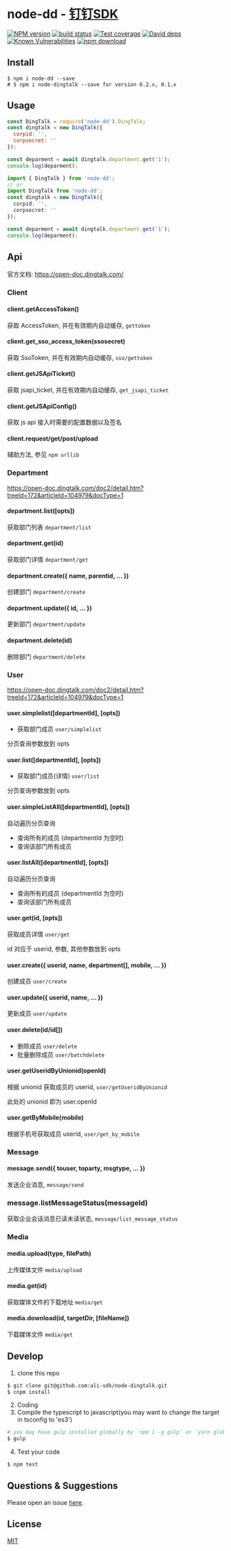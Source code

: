 # node-dd - [钉钉SDK](https://open-doc.dingtalk.com)

[![NPM version][npm-image]][npm-url]
[![build status][travis-image]][travis-url]
[![Test coverage][codecov-image]][codecov-url]
[![David deps][david-image]][david-url]
[![Known Vulnerabilities][snyk-image]][snyk-url]
[![npm download][download-image]][download-url]

[npm-image]: https://img.shields.io/npm/v/node-dd.svg?style=flat-square
[npm-url]: https://npmjs.org/package/node-dd
[travis-image]: https://img.shields.io/travis/taoqf/node-dingtalk.svg?style=flat-square
[travis-url]: https://travis-ci.org/taoqf/node-dingtalk
[codecov-image]: https://img.shields.io/codecov/c/github/ali-sdk/node-dingtalk.svg?style=flat-square
[codecov-url]: https://codecov.io/github/ali-sdk/node-dingtalk?branch=master
[david-image]: https://img.shields.io/david/ali-sdk/node-dingtalk.svg?style=flat-square
[david-url]: https://david-dm.org/ali-sdk/node-dingtalk
[snyk-image]: https://snyk.io/test/npm/node-dingtalk/badge.svg?style=flat-square
[snyk-url]: https://snyk.io/test/npm/node-dingtalk
[download-image]: https://img.shields.io/npm/dm/node-dingtalk.svg?style=flat-square
[download-url]: https://npmjs.org/package/node-dd

## Install

```shell
$ npm i node-dd --save
# $ npm i node-dingtalk --save for version 0.2.x, 0.1.x
```

## Usage

```javascript
const DingTalk = require('node-dd').DingTalk;
const dingtalk = new DingTalk({
  corpid: '',
  corpsecret: ''
});

const deparment = await dingtalk.department.get('1');
console.log(deparment);
```
```typescript
import { DingTalk } from 'node-dd';
// or
import DingTalk from 'node-dd';
const dingtalk = new DingTalk({
  corpid: '',
  corpsecret: ''
});

const deparment = await dingtalk.department.get('1');
console.log(deparment);
```
## Api

官方文档: https://open-doc.dingtalk.com/

### Client

#### client.getAccessToken()
获取 AccessToken, 并在有效期内自动缓存, `gettoken`
#### client.get_sso_access_token(ssosecret)
获取 SsoToken, 并在有效期内自动缓存, `sso/gettoken`

#### client.getJSApiTicket()
获取 jsapi_ticket, 并在有效期内自动缓存, `get_jsapi_ticket`

#### client.getJSApiConfig()
获取 js api 接入时需要的配置数据以及签名

#### client.request/get/post/upload
辅助方法, 参见 `npm urllib`


### Department

https://open-doc.dingtalk.com/doc2/detail.htm?treeId=172&articleId=104979&docType=1

#### department.list([opts])

获取部门列表 `department/list`

#### department.get(id)

获取部门详情 `department/get`

#### department.create({ name, parentid, … })

创建部门 `department/create`

#### department.update({ id, … })

更新部门 `department/update`

#### department.delete(id)

 删除部门 `department/delete`



### User

https://open-doc.dingtalk.com/doc2/detail.htm?treeId=172&articleId=104979&docType=1

#### user.simplelist([departmentId], [opts])

- 获取部门成员 `user/simplelist`

分页查询参数放到 opts
#### user.list([departmentId], [opts])

- 获取部门成员(详情) `user/list`

分页查询参数放到 opts

#### user.simpleListAll([departmentId], [opts])

自动遍历分页查询
- 查询所有的成员 (departmentId 为空时)
- 查询该部门所有成员
#### user.listAll([departmentId], [opts])

自动遍历分页查询
- 查询所有的成员 (departmentId 为空时)
- 查询该部门所有成员

#### user.get(id, [opts])

获取成员详情 `user/get`

id 对应于 userid, 参数, 其他参数放到 opts

#### user.create({ userid, name, department[], mobile, … })

创建成员  `user/create`

#### user.update({ userid, name, … })

更新成员 `user/update`

#### user.delete(id/id[])

- 删除成员 `user/delete`
- 批量删除成员 `user/batchdelete`

#### user.getUseridByUnionid(openId)

根据 unionid 获取成员的 userid,  `user/getUseridByUnionid`

此处的 unionid 即为 user.openId

#### user.getByMobile(mobile)

根据手机号获取成员 userid,  `user/get_by_mobile`


### Message

#### message.send({ touser, toparty, msgtype, ... })
发送企业消息, `message/send`

### message.listMessageStatus(messageId)
获取企业会话消息已读未读状态, `message/list_message_status`


### Media

#### media.upload(type, filePath)
上传媒体文件 `media/upload`

#### media.get(id)
获取媒体文件的下载地址 `media/get`

#### media.download(id, targetDir, [fileName])
下载媒体文件 `media/get`

## Develop
1. clone this repo
```sh
$ git clone git@github.com:ali-sdk/node-dingtalk.git
$ cnpm install
```
2. Coding
3. Compile the typescript to javascript(you may want to change the target in tsconfig to 'es3')
```sh
# you may have gulp installed globally by `npm i -g gulp` or `yarn global add gulp`
$ gulp
```
4. Test your code
```sh
$ npm test
```

## Questions & Suggestions

Please open an issue [here](https://github.com/atian25/node-dingtalk/issues).

## License

[MIT](LICENSE)
